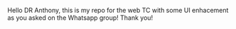 Hello DR Anthony, this is my repo for the web TC with some UI enhacement as you asked on the Whatsapp group! Thank you!
